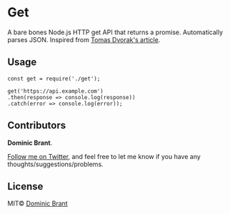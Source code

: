 # Get

A bare bones Node.js HTTP get API that returns a promise. Automatically parses JSON. Inspired from [Tomas Dvorak's article](https://www.tomas-dvorak.cz/posts/nodejs-request-without-dependencies/).

## Usage

```
const get = require('./get');

get('https://api.example.com')
.then(response => console.log(response))
.catch(error => console.log(error));
```

## Contributors

**Dominic Brant**.

[Follow me on Twitter](https://twitter.com/dombrant), and feel free to let me know if you have any thoughts/suggestions/problems.

## License

MIT© [Dominic Brant](http://dombrant.com)
